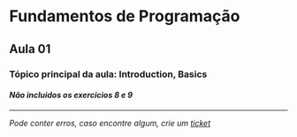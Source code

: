 # Fundamentos de Programação
## Aula 01
### Tópico principal da aula: Introduction, Basics
#### *Não incluidos os exercicios 8 e 9*
---
*Pode conter erros, caso encontre algum, crie um* [*ticket*](https://github.com/TiagoRG/uaveiro-leci/issues/new)
